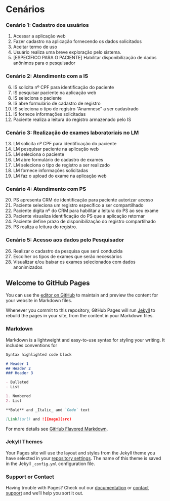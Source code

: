 # Cenários

### Cenário 1: Cadastro dos usuários
1. Acessar a aplicação web 
2. Fazer cadastro na aplicação fornecendo os dados solicitados
3. Aceitar termo de uso
4. Usuário realiza uma breve exploração pelo sistema.
5. [ESPECÍFICO PARA O PACIENTE] Habilitar disponibilização de dados anônimos para o pesquisador 

### Cenário 2: Atendimento com a IS
6. IS solicita nº CPF para identificação do paciente
7. IS pesquisar paciente na aplicação web
8. IS seleciona o paciente
9. IS abre formulário de cadastro de registro
10. IS seleciona o tipo de registro “Anamnese” a ser cadastrado
11. IS fornece informações solicitadas
12. Paciente realiza a leitura do registro armazenado pelo IS

### Cenário 3: Realização de exames laboratoriais no LM
13. LM solicita nº CPF para identificação do paciente
14. LM pesquisar paciente na aplicação web
15. LM seleciona o paciente
16. LM abre formulário de cadastro de exames
17. LM seleciona o tipo de registro a ser realizado
18. LM fornece informações solicitadas
19. LM faz o upload do exame na aplicação web

### Cenário 4: Atendimento com PS
20. PS apresenta CRM de identificação para paciente autorizar acesso
21. Paciente seleciona um registro específico a ser compartilhado
22. Paciente digita nº do CRM para habilitar a leitura do PS ao seu exame
23. Paciente visualiza identificação do PS que a aplicação retornar
24. Paciente define prazo de disponibilização do registro compartilhado
25. PS realiza a leitura do registro.

### Cenário 5: Acesso aos dados pelo Pesquisador
26. Realizar o cadastro da pesquisa que será conduzida
27. Escolher os tipos de exames que serão necessários
28. Visualizar e/ou baixar os exames selecionados com dados anonimizados





## Welcome to GitHub Pages

You can use the [editor on GitHub](https://github.com/block-sociotechnical/block-sociotechnical/edit/gh-pages/index.md) to maintain and preview the content for your website in Markdown files.

Whenever you commit to this repository, GitHub Pages will run [Jekyll](https://jekyllrb.com/) to rebuild the pages in your site, from the content in your Markdown files.

### Markdown

Markdown is a lightweight and easy-to-use syntax for styling your writing. It includes conventions for

```markdown
Syntax highlighted code block

# Header 1
## Header 2
### Header 3

- Bulleted
- List

1. Numbered
2. List

**Bold** and _Italic_ and `Code` text

[Link](url) and ![Image](src)
```

For more details see [GitHub Flavored Markdown](https://guides.github.com/features/mastering-markdown/).

### Jekyll Themes

Your Pages site will use the layout and styles from the Jekyll theme you have selected in your [repository settings](https://github.com/block-sociotechnical/block-sociotechnical/settings). The name of this theme is saved in the Jekyll `_config.yml` configuration file.

### Support or Contact

Having trouble with Pages? Check out our [documentation](https://docs.github.com/categories/github-pages-basics/) or [contact support](https://github.com/contact) and we’ll help you sort it out.
